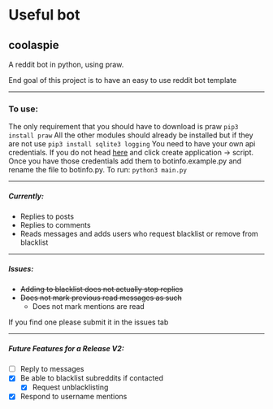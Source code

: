 # Useful bot
## coolaspie

A reddit bot in python, using praw.

End goal of this project is to have an easy to use reddit bot template

---

### To use:
The only requirement that you should have to download is praw
  `pip3 install praw`
All the other modules should already be installed but if they are not use
  `pip3 install sqlite3 logging`
You need to have your own api credentials. If you do not head [here](https://www.reddit.com/prefs/apps "reddit apps") and click create application -> script.
Once you have those credentials add them to botinfo.example.py and rename the file to botinfo.py.
To run:
  `python3 main.py`

---

##### Currently:  
* Replies to posts
* Replies to comments
* Reads messages and adds users who request blacklist or remove from blacklist

---  
  
##### Issues:
* ~~Adding to blacklist does not actually stop replies~~
* ~~Does not mark previous read messages as such~~
  * Does not mark mentions are read

If you find one please submit it in the issues tab
  
---

#####  Future Features for a Release V2:
- [ ] Reply to messages
- [x] Be able to blacklist subreddits if contacted
  - [x] Request unblacklisting
- [x] Respond to username mentions
